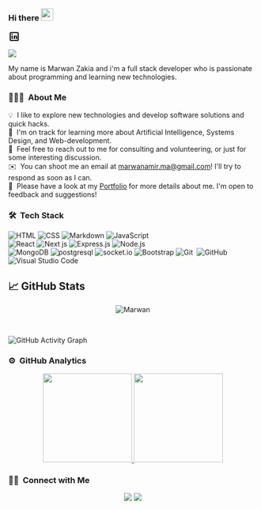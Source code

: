 ### Hi there <img src="https://media.giphy.com/media/hvRJCLFzcasrR4ia7z/giphy.gif" width="25px">

<a href="https://www.linkedin.com/in/marwan-zakia/">
<svg xmlns="http://www.w3.org/2000/svg" x="0px" y="0px" width="24" height="24" viewBox="0 0 24 24">
    <path d="M 5 3 C 3.895 3 3 3.895 3 5 L 3 19 C 3 20.105 3.895 21 5 21 L 19 21 C 20.105 21 21 20.105 21 19 L 21 5 C 21 3.895 20.105 3 19 3 L 5 3 z M 5 5 L 19 5 L 19 19 L 5 19 L 5 5 z M 7.7792969 6.3164062 C 6.9222969 6.3164062 6.4082031 6.8315781 6.4082031 7.5175781 C 6.4082031 8.2035781 6.9223594 8.7167969 7.6933594 8.7167969 C 8.5503594 8.7167969 9.0644531 8.2035781 9.0644531 7.5175781 C 9.0644531 6.8315781 8.5502969 6.3164062 7.7792969 6.3164062 z M 6.4765625 10 L 6.4765625 17 L 9 17 L 9 10 L 6.4765625 10 z M 11.082031 10 L 11.082031 17 L 13.605469 17 L 13.605469 13.173828 C 13.605469 12.034828 14.418109 11.871094 14.662109 11.871094 C 14.906109 11.871094 15.558594 12.115828 15.558594 13.173828 L 15.558594 17 L 18 17 L 18 13.173828 C 18 10.976828 17.023734 10 15.802734 10 C 14.581734 10 13.930469 10.406562 13.605469 10.976562 L 13.605469 10 L 11.082031 10 z"></path>
</svg>
</a>
 
![](https://visitor-badge.glitch.me/badge?page_id=Marwan-Zakia)

My name is Marwan Zakia and i'm a full stack developer who is passionate about programming and learning new technologies. 

### 👨🏻‍💻 &nbsp;About Me

💡 &nbsp;I like to explore new technologies and develop software solutions and quick hacks.\
🌱 &nbsp;I'm on track for learning more about Artificial Intelligence, Systems Design, and Web-development.\
💬 &nbsp;Feel free to reach out to me for consulting and volunteering, or just for some interesting discussion.\
✉️ &nbsp;You can shoot me an email at marwanamir.ma@gmail.com! I'll try to respond as soon as I can.\
📄 &nbsp;Please have a look at my [Portfolio](https://marwan-zakia-s-portfolio-git-main-marwan-zakia.vercel.app/) for more details about me. I'm open to feedback and suggestions!

### 🛠 &nbsp;Tech Stack

![HTML](https://img.shields.io/badge/-HTML-05122A?style=flat&logo=HTML5)
![CSS](https://img.shields.io/badge/-CSS-05122A?style=flat&logo=CSS3&logoColor=1572B6)
![Markdown](https://img.shields.io/badge/-Markdown-05122A?style=flat&logo=markdown)
![JavaScript](https://img.shields.io/badge/-JavaScript-05122A?style=flat&logo=javascript)
<br/>
![React](https://img.shields.io/badge/-React-05122A?style=flat&logo=react)
![Next js](https://img.shields.io/badge/-nextjs-05122A?style=flat&logo=nextjs)
![Express.js](https://img.shields.io/badge/-Express.js-05122A?style=flat&logo=Express.js)
![Node.js](https://img.shields.io/badge/-Node.js-05122A?style=flat&logo=node.js)
</br>
![MongoDB](https://img.shields.io/badge/-MongoDb-05122A?style=flat&logo=MongoDB)
![postgresql](https://img.shields.io/badge/-postgresql-05122A?style=flat&logo=postgresql)
![socket.io](https://img.shields.io/badge/-socket.io-05122A?style=flat&logo=socket.io)
![Bootstrap](https://img.shields.io/badge/-Bootstrap-05122A?style=flat&logo=Bootstrap)
![Git](https://img.shields.io/badge/-Git-05122A?style=flat&logo=git)&nbsp;
![GitHub](https://img.shields.io/badge/-GitHub-05122A?style=flat&logo=github)&nbsp;
![Visual Studio Code](https://img.shields.io/badge/-Visual%20Studio%20Code-05122A?style=flat&logo=visual-studio-code&logoColor=007ACC)&nbsp;


## &#x1f4c8; GitHub Stats

<p align="center">

 <p align="center"><img align="center" src="https://github-readme-streak-stats.herokuapp.com/?user=Marwan-Zakia&theme=radical" alt="Marwan" /></p>
 <br />  

 
![GitHub Activity Graph](https://activity-graph.herokuapp.com/graph?username=Marwan-Zakia&bg_color=000000&color=4fff67&line=4fff67&point=ffffff&area=true&hide_border=true)  

### ⚙️ &nbsp;GitHub Analytics

<p align="center">
<a href="https://github.com/Marwan-Zakia">
  <img height="180em" src="https://github-readme-stats-eight-theta.vercel.app/api?username=Marwan-Zakia&show_icons=true&theme=algolia&include_all_commits=true&count_private=true"/>
  <img height="180em" src="https://github-readme-stats-eight-theta.vercel.app/api/top-langs/?username=Marwan-Zakia&layout=compact&langs_count=8&theme=algolia"/>
</a>
</p>

### 🤝🏻 &nbsp;Connect with Me

<p align="center">
<a href="https://www.linkedin.com/in/marwan-zakia/"><img src="https://img.shields.io/badge/-LinkedIn-0077B5?style=flat&logo=Linkedin&logoColor=white"/></a>
<a href="marwanamir.ma@gmail.com"><img src="https://img.shields.io/badge/-Email%20Me-D14836?style=flat&logo=Gmail&logoColor=white"/></a>
</p>
